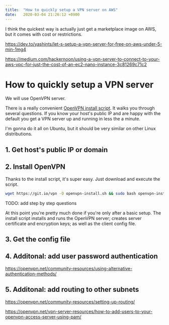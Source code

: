 ```yaml
---
title:  "How to quickly setup a VPN server on AWS"
date:   2020-03-04 21:26:12 +0900
---
```


I think the quickest way is actually just get a marketplace image on AWS, but it comes with cost or restrictions.


https://dev.to/yashints/let-s-setup-a-vpn-server-for-free-on-aws-under-5-min-1mg4

https://medium.com/hackernoon/using-a-vpn-server-to-connect-to-your-aws-vpc-for-just-the-cost-of-an-ec2-nano-instance-3c81269c71c2

# How to quickly setup a VPN server

We will use OpenVPN server.

There is a really convenient [OpenVPN install script](https://github.com/Nyr/openvpn-install). It walks you through several questions. If you know your host's public IP and are happy with the default you get a VPN server up and running in less the a minute.

I'm gonna do it all on Ubuntu, but it should be very similar on other Linux distributions.

## 1. Get host's public IP or domain

## 2. Install OpenVPN

Thanks to the install script, it's super easy. Just download and execute the script.

```bash
wget https://git.io/vpn -O openvpn-install.sh && sudo bash openvpn-install.sh
```

TODO: add step by step questions

At this point you're pretty much done if you're only after a basic setup. The install script installs and runs the OpenVPN server; creates server certificate and encryption keys; as well as the client config file.


## 3. Get the config file

## 4. Additonal: add user password authentication
https://openvpn.net/community-resources/using-alternative-authentication-methods/

## 5. Additonal: add routing to other subnets
https://openvpn.net/community-resources/setting-up-routing/

https://openvpn.net/vpn-server-resources/how-to-add-users-to-your-openvpn-access-server-using-pam/
